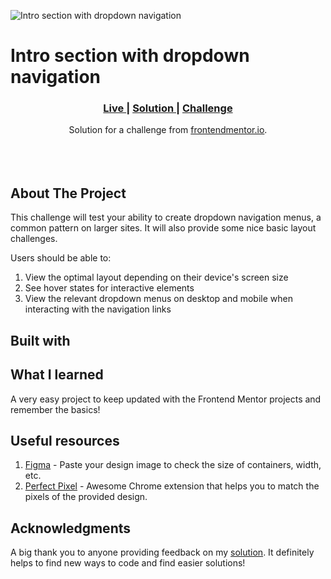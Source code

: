 
![Intro section with dropdown navigation]()



# Intro section with dropdown navigation

<div align="center">
  <h3>
    <a href="" color="white">
      Live
    </a>
    <span> | </span>
    <a href="">
      Solution
    </a>
   <span> | </span>
    <a href="https://www.frontendmentor.io/challenges/intro-section-with-dropdown-navigation-ryaPetHE5">
      Challenge
    </a>
  </h3>
</div>
<div align="center">
   Solution for a challenge from  <a href="https://www.frontendmentor.io/challenges/intro-section-with-dropdown-navigation-ryaPetHE5" target="_blank">frontendmentor.io</a>.
</div>
<br>
<br>
<br>

## About The Project

This challenge will test your ability to create dropdown navigation menus, a common pattern on larger sites. It will also provide some nice basic layout challenges.



Users should be able to:

1. View the optimal layout depending on their device's screen size
2. See hover states for interactive elements
3. View the relevant dropdown menus on desktop and mobile when interacting with the navigation links



## Built with

<!-- - Semantic HTML5 markup
- CSS custom properties
- Grid & Flex
- Desktop-first responsive workflow
- Vanilla JavaScript -->

## What I learned

A very easy project to keep updated with the Frontend Mentor projects and remember the basics!

## Useful resources

1. <a href="https://www.figma.com/">Figma</a> - Paste your design image to check the size of containers, width, etc.
2. <a href="https://chrome.google.com/webstore/detail/perfectpixel-by-welldonec/dkaagdgjmgdmbnecmcefdhjekcoceebi">Perfect Pixel</a> - Awesome Chrome extension that helps you to match the pixels of the provided design.

## Acknowledgments

A big thank you to anyone providing feedback on my <a href="">solution</a>. It definitely helps to find new ways to code and find easier solutions!